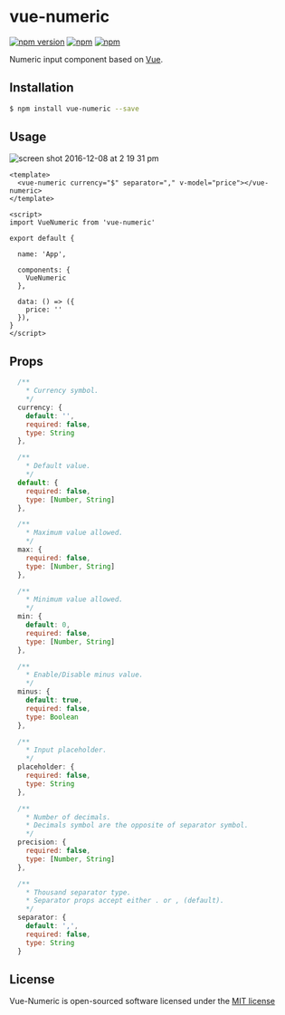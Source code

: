 # vue-numeric

[![npm version](https://badge.fury.io/js/vue-numeric.svg)](https://badge.fury.io/js/vue-numeric)
[![npm](https://img.shields.io/npm/dt/vue-numeric.svg)](https://www.npmjs.com/package/vue-numeric)
[![npm](https://img.shields.io/npm/l/vue-numeric.svg)](http://opensource.org/licenses/MIT)

Numeric input component based on [Vue](https://vuejs.org/).

## Installation

```sh
$ npm install vue-numeric --save
```


## Usage

![screen shot 2016-12-08 at 2 19 31 pm](https://cloud.githubusercontent.com/assets/15880638/21001265/f2322438-bd51-11e6-8985-f31a45702484.png)


```vue
<template>
  <vue-numeric currency="$" separator="," v-model="price"></vue-numeric>
</template>

<script>
import VueNumeric from 'vue-numeric'

export default {

  name: 'App',

  components: {
    VueNumeric
  },

  data: () => ({
    price: ''
  }),
}
</script>

```

## Props
```js
  /**
    * Currency symbol.
    */
  currency: {
    default: '',
    required: false,
    type: String
  },

  /**
    * Default value.
    */
  default: {
    required: false,
    type: [Number, String]
  },

  /**
    * Maximum value allowed.
    */
  max: {
    required: false,
    type: [Number, String]
  },

  /**
    * Minimum value allowed.
    */
  min: {
    default: 0,
    required: false,
    type: [Number, String]
  },

  /**
    * Enable/Disable minus value.
    */
  minus: {
    default: true,
    required: false,
    type: Boolean
  },

  /**
    * Input placeholder.
    */
  placeholder: {
    required: false,
    type: String
  },

  /**
    * Number of decimals.
    * Decimals symbol are the opposite of separator symbol.
    */
  precision: {
    required: false,
    type: [Number, String]
  },

  /**
    * Thousand separator type.
    * Separator props accept either . or , (default).
    */
  separator: {
    default: ',',
    required: false,
    type: String
  }
```

## License

Vue-Numeric is open-sourced software licensed under the [MIT license](http://opensource.org/licenses/MIT)
